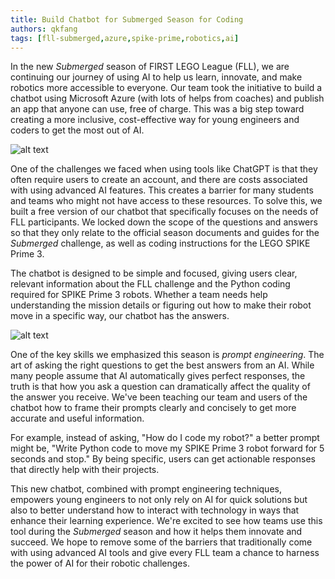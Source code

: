 ```yaml
---
title: Build Chatbot for Submerged Season for Coding
authors: qkfang
tags: [fll-submerged,azure,spike-prime,robotics,ai]
---
```



In the new *Submerged* season of FIRST LEGO League (FLL), we are continuing our journey of using AI to help us learn, innovate, and make robotics more accessible to everyone. Our team took the initiative to build a chatbot using Microsoft Azure (with lots of helps from coaches) and publish an app that anyone can use, free of charge. This was a big step toward creating a more inclusive, cost-effective way for young engineers and coders to get the most out of AI.

![alt text](/imgblog/submerged-game-map.png)

One of the challenges we faced when using tools like ChatGPT is that they often require users to create an account, and there are costs associated with using advanced AI features. This creates a barrier for many students and teams who might not have access to these resources. To solve this, we built a free version of our chatbot that specifically focuses on the needs of FLL participants. We locked down the scope of the questions and answers so that they only relate to the official season documents and guides for the *Submerged* challenge, as well as coding instructions for the LEGO SPIKE Prime 3.

The chatbot is designed to be simple and focused, giving users clear, relevant information about the FLL challenge and the Python coding required for SPIKE Prime 3 robots. Whether a team needs help understanding the mission details or figuring out how to make their robot move in a specific way, our chatbot has the answers.

![alt text](/imgblog/submerged-chatbot-code.png)

One of the key skills we emphasized this season is *prompt engineering*. The art of asking the right questions to get the best answers from an AI. While many people assume that AI automatically gives perfect responses, the truth is that how you ask a question can dramatically affect the quality of the answer you receive. We've been teaching our team and users of the chatbot how to frame their prompts clearly and concisely to get more accurate and useful information.

For example, instead of asking, "How do I code my robot?" a better prompt might be, "Write Python code to move my SPIKE Prime 3 robot forward for 5 seconds and stop." By being specific, users can get actionable responses that directly help with their projects.

This new chatbot, combined with prompt engineering techniques, empowers young engineers to not only rely on AI for quick solutions but also to better understand how to interact with technology in ways that enhance their learning experience. We're excited to see how teams use this tool during the *Submerged* season and how it helps them innovate and succeed. We hope to remove some of the barriers that traditionally come with using advanced AI tools and give every FLL team a chance to harness the power of AI for their robotic challenges.
